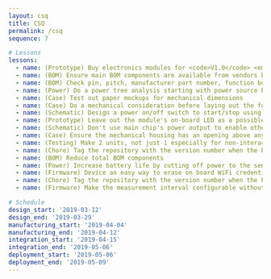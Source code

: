 ```yaml
---
layout: csq
title: CSQ
permalink: /csq
sequence: 7

# Lessons
lessons:
  - name: (Prototype) Buy electronics modules for <code>V1.0</code> <em>Make it work, make it right, make it better</em>
  - name: (BOM) Ensure main BOM components are available from vendors before schematic or layout
  - name: (BOM) Check pin, pitch, manufacturer part number, function before buying BOM parts
  - name: (Power) Do a power tree analysis starting with power source before the schematic design
  - name: (Case) Test out paper mockups for mechanical dimensions
  - name: (Case) Do a mechanical consideration before laying out the footprint
  - name: (Schematic) Design a power on/off switch to start/stop using the battery
  - name: (Prototype) Leave out the module's on-board LED as a possible separate indicator E.g. Not linking <code>GPIO02</code> to <code>EN</code> for the shift register
  - name: (Schematic) Don't use main chip's power output to enable other components, use another GPIO pin. E.g. Not linking <code>5V</code> on WeMos to <code>Vin</code> of a sensor or shift register
  - name: (Case) Ensure the mechanical housing has an opening above any environmental sensors E.g humidity, UV index, air pressure
  - name: (Testing) Make 2 units, not just 1 especially for non-interactive projects - one for deployment, one for iteration/testing
  - name: (Chore) Tag the repository with the version number when the PCB is sent out for manufacturing
  - name: (BOM) Reduce total BOM components
  - name: (Power) Increase battery life by cutting off power to the sensors during sleep
  - name: (Firmware) Device an easy way to erase on board WiFi credentials and cloud connectivity details without the need to flash and re-flash the erasing firmware E.g. press a button
  - name: (Chore) Tag the repository with the version number when the PCB is sent out for manufacturing
  - name: (Firmware) Make the measurement interval configurable without re-flashing the firmware

# Schedule
design_start: '2019-03-12'
design_end: '2019-03-29'
manufacturing_start: '2019-04-04'
manufacturing_end: '2019-04-12'
integration_start: '2019-04-15'
integration_end: '2019-05-06'
deployment_start: '2019-05-06'
deployment_end: '2019-05-09'
---
```

